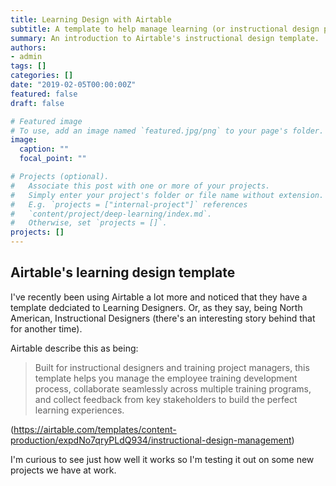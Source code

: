 ```yaml
---
title: Learning Design with Airtable
subtitle: A template to help manage learning (or instructional design projects)
summary: An introduction to Airtable's instructional design template.
authors:
- admin
tags: []
categories: []
date: "2019-02-05T00:00:00Z"
featured: false
draft: false

# Featured image
# To use, add an image named `featured.jpg/png` to your page's folder. 
image:
  caption: ""
  focal_point: ""

# Projects (optional).
#   Associate this post with one or more of your projects.
#   Simply enter your project's folder or file name without extension.
#   E.g. `projects = ["internal-project"]` references 
#   `content/project/deep-learning/index.md`.
#   Otherwise, set `projects = []`.
projects: []
---
```




## Airtable's learning design template
I've recently been using Airtable a lot more and noticed that they have a template dedciated to Learning Designers. Or, as they say, being North American, Instructional Designers (there's an interesting story behind that for another time). 

Airtable describe this as being: 

> Built for instructional designers and training project managers, this template helps you manage the employee training development process, collaborate seamlessly across multiple training programs, and collect feedback from key stakeholders to build the perfect learning experiences.

(https://airtable.com/templates/content-production/expdNo7qryPLdQ934/instructional-design-management)


I'm curious to see just how well it works so I'm testing it out on some new projects we have at work. 


